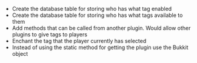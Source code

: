 - Create the database table for storing who has what tag enabled
- Create the database table for storing who has what tags available to them
- Add methods that can be called from another plugin. Would allow other plugins to give tags to players
- Enchant the tag that the player currently has selected
- Instead of using the static method for getting the plugin use the Bukkit object
